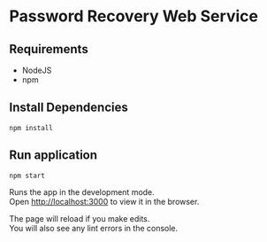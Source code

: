 # Password Recovery Web Service

## Requirements

* NodeJS
* npm

## Install Dependencies

`npm install`

## Run application

`npm start`

Runs the app in the development mode.\
Open [http://localhost:3000](http://localhost:3000) to view it in the browser.

The page will reload if you make edits.\
You will also see any lint errors in the console.